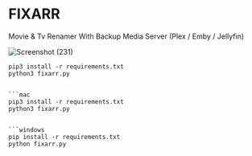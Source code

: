 # FIXARR
Movie &amp; Tv Renamer With Backup Media Server (Plex / Emby / Jellyfin)

![Screenshot (231)](https://user-images.githubusercontent.com/127573781/230511871-3b343e7d-42a3-4a4e-9f0d-c52e9cb0470f.png)







```linux
pip3 install -r requirements.txt
python3 fixarr.py


```mac
pip3 install -r requirements.txt
python3 fixarr.py


```windows
pip install -r requirements.txt
python fixarr.py
